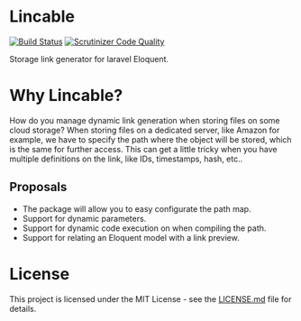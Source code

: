 # Lincable
[![Build Status](https://travis-ci.org/yanmarques/lincable.svg?branch=dev)](https://travis-ci.org/yanmarques/lincable)
 [![Scrutinizer Code Quality](https://scrutinizer-ci.com/g/yanmarques/lincable/badges/quality-score.png?b=dev)](https://scrutinizer-ci.com/g/yanmarques/lincable/?branch=dev) 
 
Storage link generator for laravel Eloquent.

# Why Lincable?

How do you manage dynamic link generation when storing files on some cloud storage? When storing files on a dedicated server, like Amazon for example, we have to specify the path where the object will be stored, which is the same for further access. This can get a little tricky when you have multiple definitions on the link, like IDs, timestamps, hash, etc..

## Proposals

* The package will allow you to easy configurate the path map.
* Support for dynamic parameters.
* Support for dynamic code execution on when compiling the path.
* Support for relating an Eloquent model with a link preview.

# License

This project is licensed under the MIT License - see the [LICENSE.md](LICENSE.md) file for details.
